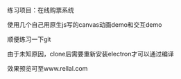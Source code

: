 练习项目：在线购票系统

使用几个自己用原生js写的canvas动画demo和交互demo

顺便练习一下git

由于未知原因，clone后需要重新安装electron才可以通过编译

效果预览可至www.rellal.com